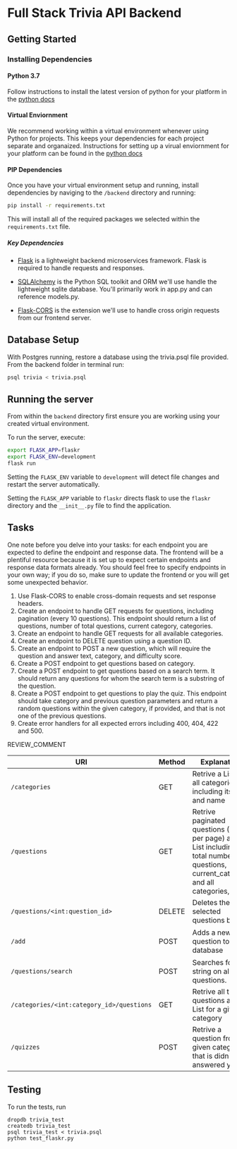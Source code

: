 # Full Stack Trivia API Backend

## Getting Started

### Installing Dependencies

#### Python 3.7

Follow instructions to install the latest version of python for your platform in the [python docs](https://docs.python.org/3/using/unix.html#getting-and-installing-the-latest-version-of-python)

#### Virtual Enviornment

We recommend working within a virtual environment whenever using Python for projects. This keeps your dependencies for each project separate and organaized. Instructions for setting up a virual enviornment for your platform can be found in the [python docs](https://packaging.python.org/guides/installing-using-pip-and-virtual-environments/)

#### PIP Dependencies

Once you have your virtual environment setup and running, install dependencies by naviging to the `/backend` directory and running:

```bash
pip install -r requirements.txt
```

This will install all of the required packages we selected within the `requirements.txt` file.

##### Key Dependencies

- [Flask](http://flask.pocoo.org/)  is a lightweight backend microservices framework. Flask is required to handle requests and responses.

- [SQLAlchemy](https://www.sqlalchemy.org/) is the Python SQL toolkit and ORM we'll use handle the lightweight sqlite database. You'll primarily work in app.py and can reference models.py. 

- [Flask-CORS](https://flask-cors.readthedocs.io/en/latest/#) is the extension we'll use to handle cross origin requests from our frontend server. 

## Database Setup
With Postgres running, restore a database using the trivia.psql file provided. From the backend folder in terminal run:
```bash
psql trivia < trivia.psql
```

## Running the server

From within the `backend` directory first ensure you are working using your created virtual environment.

To run the server, execute:

```bash
export FLASK_APP=flaskr
export FLASK_ENV=development
flask run
```

Setting the `FLASK_ENV` variable to `development` will detect file changes and restart the server automatically.

Setting the `FLASK_APP` variable to `flaskr` directs flask to use the `flaskr` directory and the `__init__.py` file to find the application. 

## Tasks

One note before you delve into your tasks: for each endpoint you are expected to define the endpoint and response data. The frontend will be a plentiful resource because it is set up to expect certain endpoints and response data formats already. You should feel free to specify endpoints in your own way; if you do so, make sure to update the frontend or you will get some unexpected behavior. 

1. Use Flask-CORS to enable cross-domain requests and set response headers. 
2. Create an endpoint to handle GET requests for questions, including pagination (every 10 questions). This endpoint should return a list of questions, number of total questions, current category, categories. 
3. Create an endpoint to handle GET requests for all available categories. 
4. Create an endpoint to DELETE question using a question ID. 
5. Create an endpoint to POST a new question, which will require the question and answer text, category, and difficulty score. 
6. Create a POST endpoint to get questions based on category. 
7. Create a POST endpoint to get questions based on a search term. It should return any questions for whom the search term is a substring of the question. 
8. Create a POST endpoint to get questions to play the quiz. This endpoint should take category and previous question parameters and return a random questions within the given category, if provided, and that is not one of the previous questions. 
9. Create error handlers for all expected errors including 400, 404, 422 and 500. 

REVIEW_COMMENT

URI|Method|Explanation|Return example|Curl example
--- | --- | --- | ---| ---
`/categories`|GET| Retrive a List of all categories including its id and name|`{'success': <Bool>, 'categories': [<int,String>]}`|`curl http://127.0.0.1:5000/categories`
`/questions`|GET| Retrive paginated questions (10 per page) as a List including total number of questions, current_category and all categories, | `{'success': <Bool>, 'total_questions': <int>, 'current_category': 'None','categories': [<String>],'questions': [<obj>]}`|`curl http://127.0.0.1:5000/questions`
`/questions/<int:question_id>`|DELETE| Deletes the selected questions by id|`{'success': <Bool>}`|`curl http://127.0.0.1:5000/questions/2 -X DELETE`
`/add`|POST| Adds a new question to the database|`{'success': <Bool>, 'message': <String>}`|`curl http://127.0.0.1:5000/add -X POST -H"Content-Type: application/json" -d"{'question':"question", 'answer': "answer"}, 'difficulty': <str>,'category':<str/int>}"`
`/questions/search`|POST| Searches for a string on all the questions.|`{'success': <Bool>, 'questions': [<obj>]}`|`curl http://127.0.0.1:5000/questions/search -X POST  -H"Content-Type: application/json" -d"{'searchTerm':"what"}"`
`/categories/<int:category_id>/questions`|GET| Retrive all the questions as a List for a given category|`{'success': <Bool>, 'questions': [<obj>], 'category_name': <String>}`|`curl http://127.0.0.1:5000/categories/2/questions`
`/quizzes`|POST| Retrive a question from a given category that is didn't answered yet.|`{'success': <Bool>, 'question': <obj>}`|`curl http://127.0.0.1:5000/quizzes -X POST -H"Content-Type: application/json" -d"{'previous_questions':[<obj>], 'quiz_category': <int>}"`

## Testing
To run the tests, run
```
dropdb trivia_test
createdb trivia_test
psql trivia_test < trivia.psql
python test_flaskr.py
```